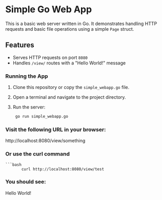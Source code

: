 # Simple Go Web App

This is a basic web server written in Go. It demonstrates handling HTTP requests and basic file operations using a simple `Page` struct.

## Features

- Serves HTTP requests on port `8080`
- Handles `/view/` routes with a "Hello World!" message

### Running the App

1. Clone this repository or copy the `simple_webapp.go` file.
2. Open a terminal and navigate to the project directory.
3. Run the server:

   ```bash
    go run simple_webapp.go

### Visit the following URL in your browser:
http://localhost:8080/view/something

### Or use the curl command
    ```bash
           curl http://localhost:8080/view/test

### You should see: 
Hello World!



